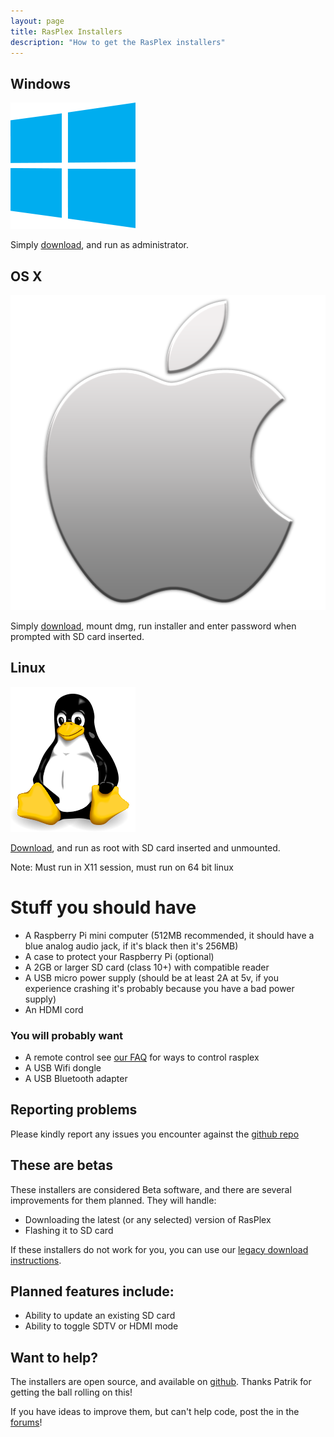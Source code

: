 ```yaml
---
layout: page 
title: RasPlex Installers
description: "How to get the RasPlex installers"
---
```

<div class="marketing">
  <div class="row-fluid">
    <div class="span4">
      <h2>Windows</h2>
      <a href="https://github.com/RasPlex/rasplex-installer/releases/download/0.4.0-rc3/GetRasplex.exe" target="_blank"><img class="oslogo" src="../images/200px-Windows_logo_-_2012.svg.png" alt="" /></a>
      <p>Simply <a href="https://github.com/RasPlex/rasplex-installer/releases/download/0.4.0-rc3/GetRasplex.exe" target="_blank">download</a>, and run as administrator.</p>
    </div>
    <div class="span4">
      <h2>OS X</h2>
      <a href="https://github.com/RasPlex/rasplex-installer/releases/download/0.4.0-rc3/GetRasplex.dmg" target="_blank"><img class="oslogo" src="../images/apple.png" alt="" /></a>
      <p>Simply <a href="https://github.com/RasPlex/rasplex-installer/releases/download/0.4.0-rc3/GetRasplex.dmg" target="_blank">download</a>, mount dmg, run installer and enter password when prompted with SD card inserted.</p>
    </div>
    <div class="span4">
      <h2>Linux</h2>
      <a href="https://github.com/RasPlex/rasplex-installer/releases/download/0.4.0-rc3/GetRasplex.bin" target="_blank"><img class="oslogo" src="../images/linux.png" alt="" /></a>
      <p><a href="https://github.com/RasPlex/rasplex-installer/releases/download/0.4.0-rc3/GetRasplex.bin" target="_blank">Download</a>, and run as root with SD card inserted and unmounted.</p>
      <p>Note: Must run in X11 session, must run on 64 bit linux</p>
    </div>
  </div>
</div>

# Stuff you should have

+ A Raspberry Pi mini computer (512MB recommended, it should have a blue analog audio jack, if it's black then it's 256MB)
+ A case to protect your Raspberry Pi (optional)
+ A 2GB or larger SD card (class 10+) with compatible reader
+ A USB micro power supply (should be at least 2A at 5v, if you experience crashing it's probably because you have a bad power supply)
+ An HDMI cord

### You will probably want

+ A remote control see [our FAQ](/docs/faq.html) for ways to control rasplex
+ A USB Wifi dongle
+ A USB Bluetooth adapter

## Reporting problems

Please kindly report any issues you encounter against the <a href="https://github.com/RasPlex/rasplex-installer/issues" target="_blank">github repo</a>

## These are betas

These installers are considered Beta software, and there are several improvements for them planned. They will handle:

+ Downloading the latest (or any selected) version of RasPlex
+ Flashing it to SD card

If these installers do not work for you, you can use our [legacy download instructions](/get-started/download-rasplex.html).

## Planned features include:

+ Ability to update an existing SD card
+ Ability to toggle SDTV or HDMI mode

## Want to help?

The installers are open source, and available on <a href="https://github.com/RasPlex/rasplex-installer" target="_blank">github</a>. Thanks Patrik for getting the ball rolling on this!

If you have ideas to improve them, but can't help code, post the in the <a href="http://forums.plexapp.com/index.php/topic/64326-rasplex-installers/" target="_blank">forums</a>!
